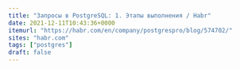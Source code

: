 ```yaml
---
title: "Запросы в PostgreSQL: 1. Этапы выполнения / Habr"
date: 2021-12-11T10:43:36+0000
itemurl: "https://habr.com/en/company/postgrespro/blog/574702/"
sites: "habr.com"
tags: ["postgres"]
draft: false
---
```

